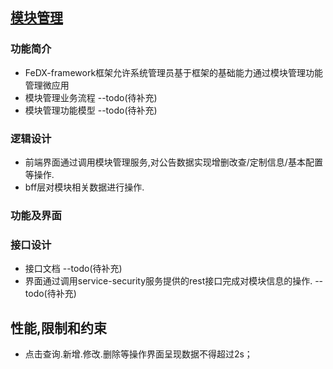 ## [模块管理]()

### **功能简介**

- FeDX-framework框架允许系统管理员基于框架的基础能力通过模块管理功能管理微应用
- 模块管理业务流程
  --todo(待补充)
- 模块管理功能模型
  --todo(待补充)

### **逻辑设计**

- 前端界面通过调用模块管理服务,对公告数据实现增删改查/定制信息/基本配置等操作.
- bff层对模块相关数据进行操作.

### **功能及界面**

### **接口设计**

- 接口文档
  --todo(待补充)
- 界面通过调用service-security服务提供的rest接口完成对模块信息的操作.
  --todo(待补充)

## **性能,限制和约束**

- 点击查询.新增.修改.删除等操作界面呈现数据不得超过2s；
